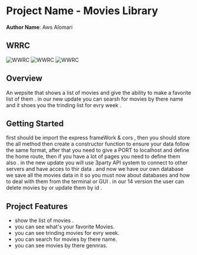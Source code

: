 # Project Name - Movies Library

**Author Name**: Aws Alomari

## WRRC
![WWRC](C:\Users\awsal\Videos\Captures\Untitled "wwrc")
![WWRC]("C:\Users\awsal\Videos\Captures\Untitled "wwrc")
![WWRC]("C:\Users\awsal\Videos\Captures\Untitled "wwrc")

## Overview
An wepsite that shows a list of movies and give the ability to make a favorite list of them .
in our new update you can searsh for movies by there name and it shoes you the trinding list for evry week .

## Getting Started
first should be import the express frameWork & cors , then you should store the all method then create a constructor function to ensure your data follow the same format, after that you need to give a PORT to localhost and define the home route, then if you have a lot of pages you need to define them also .
in the new update you will use 3party API system to connect to other servers and have acces to thir data .
and now we have our own database we save all the movies data in it so you must now about databases and how to deal with them from the terminal or GUI .
in our 14 version the user can delete movies by or update them by id .

## Project Features
- show the list of movies .
- you can see what's your favorite Movies.
- you can see trinding movies for evry week.
- you can search for movies by there name.
- you can see movies by there gennras.